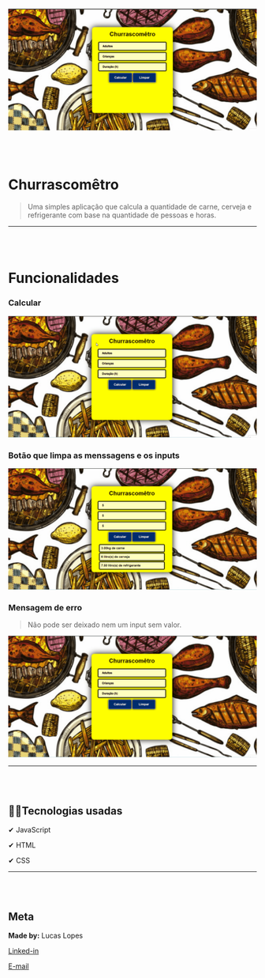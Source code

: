 

![Churrascomêtro](img/readme/churras..gif)
<br/><br/><br/><br/>

# Churrascomêtro

>Uma simples aplicação que calcula a quantidade de carne, cerveja e refrigerante com base na quantidade de pessoas e horas. 
---
<br/><br/>

# Funcionalidades

### Calcular
![Botão 'Calcular'](img/readme/calc.gif)
<br/>

### Botão que limpa as menssagens e os inputs
![Botão 'Limpar'](img/readme/limp..gif)
<br/>

### Mensagem de erro
>Não pode ser deixado nem um input sem valor.

![Mensagem de erro](img/readme/erro.gif)
<br/>

----
<br/><br/>

## 👨‍💻Tecnologias usadas

✔ JavaScript

✔ HTML

✔ CSS


---
<br/><br/>

## Meta
**Made by:** Lucas Lopes

[Linked-in](https://www.linkedin.com/in/lucas-lopes-840965190/ "My Linked-in")

[E-mail](mailto:lucas.santos.pessoal@outlook.com "My e-mail")

 

